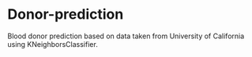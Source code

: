 # Donor-prediction

Blood donor prediction based on data taken from University of California using KNeighborsClassifier.
